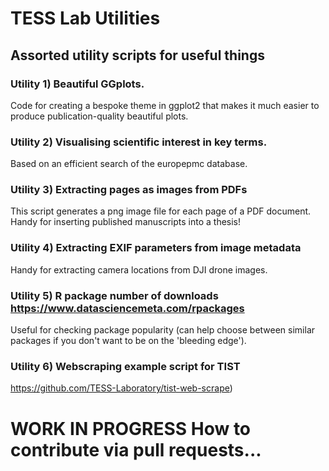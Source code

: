 # TESS Lab Utilities
## Assorted utility scripts for useful things

### Utility 1) Beautiful GGplots.
Code for creating a bespoke theme in ggplot2 that makes it much easier to produce  publication-quality beautiful plots.

### Utility 2) Visualising scientific interest in key terms.
Based on an efficient search of the europepmc database.

### Utility 3) Extracting pages as images from PDFs 
This script generates a png image file for each page of a PDF document. Handy for inserting published manuscripts into a thesis!

### Utility 4) Extracting EXIF parameters from image metadata 
Handy for extracting camera locations from DJI drone images.

### Utility 5) R package number of downloads https://www.datasciencemeta.com/rpackages
Useful for checking package popularity (can help choose between similar packages if you don't want to be on the 'bleeding edge').

### Utility 6) Webscraping example script for TIST
https://github.com/TESS-Laboratory/tist-web-scrape) 


# WORK IN PROGRESS How to contribute via pull requests...
